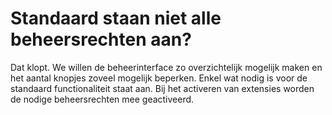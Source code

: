 # Standaard staan niet alle beheersrechten aan?

Dat klopt. We willen de beheerinterface zo overzichtelijk mogelijk maken en het aantal knopjes zoveel mogelijk beperken.
Enkel wat nodig is voor de standaard functionaliteit staat aan. Bij het activeren van extensies worden de nodige beheersrechten mee geactiveerd.


